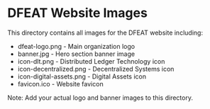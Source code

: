 # DFEAT Website Images

This directory contains all images for the DFEAT website including:

- dfeat-logo.png - Main organization logo
- banner.jpg - Hero section banner image  
- icon-dlt.png - Distributed Ledger Technology icon
- icon-decentralized.png - Decentralized Systems icon
- icon-digital-assets.png - Digital Assets icon
- favicon.ico - Website favicon

Note: Add your actual logo and banner images to this directory.
